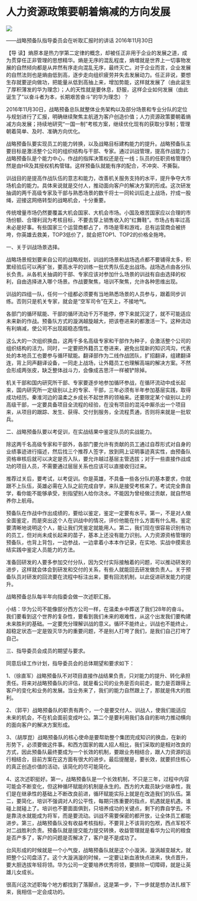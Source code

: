 # 人力资源政策要朝着熵减的方向发展
<img class="pv" src="https://api.visitor.plantree.me/visitor-badge/pv?namespace=plantree.me&key=renzhengfei-speeches/人力资源政策要朝着熵减的方向发展.md">



——战略预备队指导委员会在听取汇报时的讲话
2016年11月30日



【导  读】熵原本是热力学第二定律的概念，却被任正非用于企业的发展之道，成为贯穿任正非管理的思想精华。熵是无序的混乱程度，熵増就是世界上一切事物发展的自然倾向都是从井然有序走向混乱无序，最终灭亡。对于企业而言，企业发展的自然法则也是熵由低到高，逐步走向组织疲劳并失去发展动力。任正非说，要想生存就要逆向做功，把能量从低到高抽上来，增加势能，这样就发展了（由此诞生了厚积薄发的华为理念）；人的天性就是要休息，舒服，这样企业如何发展（由此诞生了“以奋斗者为本，长期艰苦奋斗”的华为理念）？



2016年11月30日，战略预备总队就整体业务架构以及部分场景和专业分队的定位与规划进行了汇报，明确继续聚焦主航道为客户创造价值；人力资源政策要朝着熵减方向发展；持续地研究“一国一制”考核方案，继续优化现有的获取分享制；管理朝着简单、及时、准确方向优化。

战略预备队要实现员工的能力转换，以及战略目标建构能力的提升。战略预备队主要目标是激活整个公司的组织结构与干部、专家。通过训战管理，提高作战能力；战略预备队是个能力中心，作战的指挥决策权还是在一线；队员的任职资格管理仍然是由HR及其授权机构管辖。这样预备队就能有序的配合，不冲突、不撕裂。

训战目的是提高作战队伍的意志和能力，改善机关服务支持的水平，提升争夺大市场机会的能力。具体来说就是交付人，推动面向客户的解决方案的形成。这次研发抽调的两千高级专家及干部与熟悉场景的数千将士一同轮训后走上战场，拧成一股绳，迎接这网络转型的战略机会，十分重要。

传统增量市场仍然要覆盖大机会国家、大机会市场。小国及艰苦国家应以合理的市场份额、合理利润为考核目标，不要去穿上销售收入的“红舞鞋”。市场占有率过高未必是好事。有些国家三个运营商都占了，市场是零和游戏，总有运营商会被挤垮，你英雄去救美，TOP3低价了，就会把TOP1、TOP2的价格全拖垮。

一、关于训战场景选择。

战略场景规划要来自公司的战略规划，训战的场景和战场选点都不要铺得太多，积累经验后可以再扩张，要高水平的训练一批优秀队伍走出战场。战场选点由各分队长负责。从各机关抽调的干部、专家应该对参加什么场景的训战有自由选择的权利，自由选择进入哪个场景。作战要聚焦，培训不聚焦，允许各种思维出现。

训战的四组一队，任何一个组都必须要有当地熟悉场景的人员参与，跟着同步训练。否则只是机关专家，就会是“空军司令”在天上，不接地气。

各部门的循环赋能、干部的循环流动千万不能停，停下来就沉淀了，就不可能适应未来新的作战。预备队方式的漩涡越旋越大，把该卷进来的都激活一下。这种流动有利熵减，使公司不出现超稳态惰性。

这么大的一次组织换血，这两千多名高级专家和干部作为种子，会激活整个公司的组织结构的活力。同时，一定要把外籍员工卷进来，避免出现新的知识鸿沟，代表处的本地员工也要参与循环赋能。翻译部作为二线作战团队，扩招翻译，组建翻译连，背上同声翻译设备，一同走上战场，让外籍员工也理解高端的解决方案。不然会形成两张皮，缺乏整体战斗力，会像成吉思汗一样被铲除掉。

机关干部和国内研究所干部、专家要逐步地参加循环参战，在循环流动中成长起来，国内研究所一定级别以上的专家、干部，三年必须有半年参加基层实践，取得成功经历。秦淮河边的温柔之乡成长不起世界的领袖来。还要限定某个级别以上的高级干部，一定要具备项目全流程的经验，在没有项目的混沌中厮杀出一个项目来，从项目的跟踪、发生、获得、交付到服务，全流程贯通，否则将来就是一批软兵。

二、战略预备队要以考促训，在实战结果中鉴定队员的实战能力。

除这两千名高级专家和干部外，各部门要允许有贡献的员工通过自荐形式对自身的业绩事迹进行描述，然后找三个推荐人签字，放到网上证明事迹真实性，由预备队资格审核后就可以决定是否入队，要允许越过基层主管选拔；对于一些直接作战成功的项目人员，不需要通过层层关系也应该可以直接收归过来。

推荐过关后，要考试，以考促训。你是英雄，不具备一些各分队的基本要求，你就跟不上队伍，英雄必需在入队之前完成自学，来队是接受考核来了。考试完全靠自学，看你能不能够承受，别指望别人给你浇水。不能因为曾经做过贡献，就自然培养你上航母。

预备队在作战中作出成绩的，要给以鉴定，鉴定一定要有水平。第一，不是对人做全面鉴定，而是突出这个人在训战中的情况，评价他能在什么方面有什么用。鉴定要清晰地说明这个人，能让我们凭鉴定就能用人。第二，我们现在很容易识别有功的员工，但对尚未成长起来的苗子，基本上还没有能力识别。人力资源资格管理的预备队，也背上背包，一边参战，一边拿着小本本作记录，在实地、实战中摸索总结实践中鉴定人员能力的方法。

准备回研发的人要多参加交付分队，因为交付实际接触着的问题，可以推动研发的进步，这样就会体会到研发和交付的关系，有些人就能回去研发做负责人。关于预备队员对研发的回流要在流程中标注出来，要有回流机制，以此促进研发能力的提升。

战略预备总队每半年向指委会做一次述职汇报。

小结：华为公司不能像部分西方公司一样，在温柔乡中葬送了我们28年的奋斗。我们要看到这个世界的复杂性，要看到我们未来的艰难性，从这个出发我们要构建未来胜利的基础。一定要充分理解训战的意义。循环不能终止，训战也不能终止，超稳定状态一定是毁灭华为的重要问题，不是别人打垮了我们，是我们自己打垮了自己。

三、指导委员会成员的期望与要求。

同意后续工作计划，指导委员会的总体期望和要求如下：

1、（徐直军）战略预备队不对项目直接作战结果负责，只对能力的提升、转化承担责任。将来对战略预备队的评估，就是看公司的业务是否向前走，能力是否跟得上客户的变化和业务的发展。当业务来了，我们的能力自然跟上了，那就是伟大的胜利。

2、（郭平）战略预备队的职责有两个，一个是要交付人、训战人，使我们能适应未来的机会，不在机会面前变成叶公。第二个是要利用我们各自的影响力推动横向的面向客户的解决方案形成。

3、（胡厚崑）战略预备队的核心使命是要帮助整个集团完成知识的换血，在新的形势下，必须要做这件事。和西方国家的裁人招人相比，我们采取的是相对改良的方式，因此预备队最终要成为一个长效的机制，要跟业务相结合，跟人力资源的运行相结合，目前方案在这方面有很大的进步。最后提醒是，要长效，就要抓住核心的真正创造价值的活动，该简化的尽可能简化。

4、这次述职挺好。第一，战略预备队是一个长效机制，不只是三年，过程中内容可能会不断变化，但这种循环赋能的机制是永生的。西方的大裁员缺少继承性，我们是在继承性的基础上不断改良前进，循环赋能实际上就是在改造我们的队伍。第二，要简化，培训不强调对人的公平性，每期只拣重要的指点，机遇就是机遇，谁碰上就碰上了。培训也不要面面俱到，只培养成功的关键点，剩下的靠自学去。不是靠浇水就能成为将军，而是要流动。训战不需要保密的都开放，让全体员工都能进步。第三，战略预备队没有收益考核指标，不要背上不该背的包袱，西点军校不对二战胜利负责。预备队就是提交能力提交转换，收益管理就是看华为公司的粮食是否产多了，客户的问题是否解决了，客户是不是成功了。

台风形成的时候就是一个小气旋，战略预备队就是这个小漩涡，漩涡越变越大，就把整个公司盘活了。这个大漩涡漩的时候，一定要让新血液快点进来，快点晋升，要大胆选拔年轻将领。华为公司一定要培养优秀将领，要排除一切障碍，就是让英雄儿女成长。

很高兴这次述职每个地方都找到了落脚点，这是第一步，下一步就是想办法扎根下来，我相信一定会成功的。

